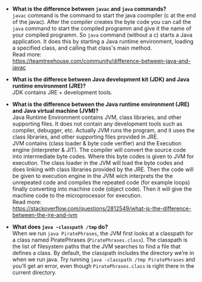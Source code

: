 - **What is the difference between `javac` and `java` commands?**  
`javac` command is the command to start the java coompiler (c at the end of the javac). After the compiler creates the byte code you can call the `java` command to start the compiled programm and give it the name of your compiled programm. So `java` command (without a c) starts a Java application. It does this by starting a Java runtime environment, loading a specified class, and calling that class's main method.  
Read more:  
https://teamtreehouse.com/community/difference-between-java-and-javac  

- **What is the differece between Java development kit (JDK) and Java runtime environment (JRE)?**  
JDK contains JRE + development tools.  

- **What is the difference between the Java runtime environment (JRE) and Java virtual machine (JVM)?**  
Java Runtime Environment contains JVM, class libraries, and other supporting files. It does not contain any development tools such as compiler, debugger, etc. Actually JVM runs the program, and it uses the class libraries, and other supporting files provided in JRE.  
JVM contains (class loader & byte code verifier) and the Execution engine (interpreter & JIT). The compiler will convert the source code into intermediate byte codes. Where this byte codes is given to JVM for execution. The class loader in the JVM will load the byte codes and does linking with class libraries provided by the JRE. Then the code will be given to execution engine in the JVM wich interprets the the unrepeated code and compiles the repeated code (for example loops) finally converting into machine code (object code). Then it will give the machine code to the microprocessor for execution.  
Read more:  
https://stackoverflow.com/questions/2812549/what-is-the-difference-between-the-jre-and-jvm  

- **What does `java -classpath /tmp` do?**  
When we run `java PiratePhrases`, the JVM first looks at a classpath for a class named PiratePhrases (`PiratePhrases.class`). The classpath is the list of filesystem paths that the JVM searches to find a file that defines a class. By default, the classpath includes the directory we’re in when we run java. Try running `java -classpath /tmp PiratePhrases` and you’ll get an error, even though `PiratePhrases.class` is right there in the current directory.  


